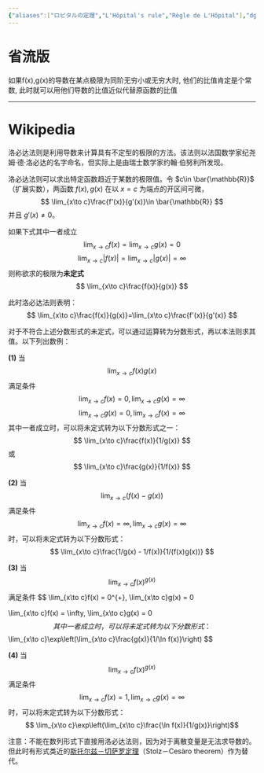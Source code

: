 ```yaml
---
{"aliases":["ロピタルの定理","L'Hôpital's rule","Règle de L'Hôpital"],"dg-publish":true,"dlink":["[[--高等数学--]]","[[微积分]]","[[导数与微分]]"],"tags":["数学"],"permalink":"/038-数字科学/math/微积分/导数与微分/洛必达法则/","dgPassFrontmatter":true}
---
```



# 省流版
如果f(x),g(x)的导数在某点极限为同阶无穷小或无穷大时, 他们的比值肯定是个常数, 此时就可以用他们导数的比值近似代替原函数的比值

---
# Wikipedia
洛必达法则是利用导数来计算具有不定型的极限的方法。该法则以法国数学家纪尧姆·德·洛必达的名字命名，但实际上是由瑞士数学家约翰·伯努利所发现。

洛必达法则可以求出特定函数趋近于某数的极限值。令 $c\in \bar{\mathbb{R}}$（扩展实数），两函数 $f(x), g(x)$ 在以 $x=c$ 为端点的开区间可微，
$$
\lim_{x\to c}\frac{f'(x)}{g'(x)}\in \bar{\mathbb{R}}
$$
并且 $g'(x)\neq 0$。

如果下式其中一者成立
$$
\lim_{x\to c}f(x)=\lim_{x\to c}g(x)=0
$$
$$
\lim_{x\to c}|f(x)|=\lim_{x\to c}|g(x)|=\infty
$$
则称欲求的极限为**未定式** 
$$
\lim_{x\to c}\frac{f(x)}{g(x)}
$$


此时洛必达法则表明：
$$
\lim_{x\to c}\frac{f(x)}{g(x)}=\lim_{x\to c}\frac{f'(x)}{g'(x)}
$$

对于不符合上述分数形式的未定式，可以通过运算转为分数形式，再以本法则求其值。以下列出数例：



**(1)** 当
$$
\lim_{x\to c}f(x)g(x)
$$
满足条件
$$
\lim_{x\to c}f(x) = 0, \lim_{x\to c}g(x) = \infty
$$
$$
\lim_{x\to c}g(x) = 0, \lim_{x\to c}f(x) = \infty
$$
其中一者成立时，可以将未定式转为以下分数形式之一：
$$
\lim_{x\to c}\frac{f(x)}{1/g(x)}
$$
或
$$
\lim_{x\to c}\frac{g(x)}{1/f(x)}
$$

**(2)** 当
$$
\lim_{x\to c}(f(x)-g(x))
$$
满足条件
$$
\lim_{x\to c}f(x) = \infty, \lim_{x\to c}g(x) = \infty
$$
时，可以将未定式转为以下分数形式：
$$
\lim_{x\to c}\frac{1/g(x) - 1/f(x)}{1/(f(x)g(x))}
$$

**(3)** 当
$$
\lim_{x\to c}f(x)^{g(x)}
$$
满足条件
$$
\lim_{x\to c}f(x) = 0^{+}, \lim_{x\to c}g(x) = 0

\lim_{x\to c}f(x) = \infty, \lim_{x\to c}g(x) = 0
$$
其中一者成立时，可以将未定式转为以下分数形式：
$$
\lim_{x\to c}\exp\left(\lim_{x\to c}\frac{g(x)}{1/\ln f(x)}\right)
$$

**(4)** 当 
$$
\lim_{x\to c}f(x)^{g(x)}
$$
满足条件
$$
\lim_{x\to c}f(x) = 1, \lim_{x\to c}g(x) = \infty
$$
时，可以将未定式转为以下分数形式：
$$
\lim_{x\to c}\exp\left(\lim_{x\to c}\frac{\ln f(x)}{1/g(x)}\right)$$


注意：不能在数列形式下直接用洛必达法则，因为对于离散变量是无法求导数的。但此时有形式类近的[斯托尔兹－切萨罗定理](https://zh.wikipedia.org/wiki/%E6%96%AF%E6%89%98%E5%B0%94%E5%85%B9%EF%BC%8D%E5%88%87%E8%90%A8%E7%BD%97%E5%AE%9A%E7%90%86 "斯托尔兹－切萨罗定理")（Stolz－Cesàro theorem）作为替代。